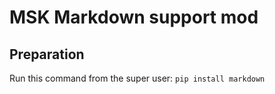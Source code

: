 MSK Markdown support mod
========================

Preparation
-----------

Run this command from the super user: `pip install markdown`
